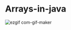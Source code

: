 # Arrays-in-java

![ezgif com-gif-maker](https://user-images.githubusercontent.com/77443080/150676999-50be1589-7dfa-45ea-97f9-8894a794034a.gif)
